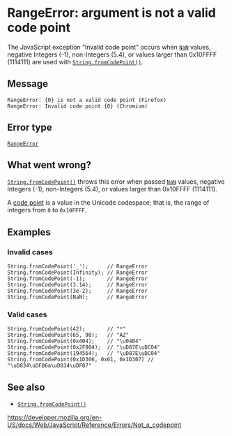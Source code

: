 RangeError: argument is not a valid code point
==============================================

The JavaScript exception “Invalid code point” occurs when [`NaN`](../global_objects/nan) values, negative Integers (-1), non-Integers (5.4), or values larger than 0x10FFFF (1114111) are used with [`String.fromCodePoint()`](../global_objects/string/fromcodepoint).

Message
-------

    RangeError: {0} is not a valid code point (Firefox)
    RangeError: Invalid code point {0} (Chromium)

Error type
----------

[`RangeError`](../global_objects/rangeerror)

What went wrong?
----------------

[`String.fromCodePoint()`](../global_objects/string/fromcodepoint) throws this error when passed [`NaN`](../global_objects/nan) values, negative Integers (-1), non-Integers (5.4), or values larger than 0x10FFFF (1114111).

A [code point](https://en.wikipedia.org/wiki/Code_point) is a value in the Unicode codespace; that is, the range of integers from `0` to `0x10FFFF`.

Examples
--------

### Invalid cases

    String.fromCodePoint('_');      // RangeError
    String.fromCodePoint(Infinity); // RangeError
    String.fromCodePoint(-1);       // RangeError
    String.fromCodePoint(3.14);     // RangeError
    String.fromCodePoint(3e-2);     // RangeError
    String.fromCodePoint(NaN);      // RangeError

### Valid cases

    String.fromCodePoint(42);       // "*"
    String.fromCodePoint(65, 90);   // "AZ"
    String.fromCodePoint(0x404);    // "\u0404"
    String.fromCodePoint(0x2F804);  // "\uD87E\uDC04"
    String.fromCodePoint(194564);   // "\uD87E\uDC04"
    String.fromCodePoint(0x1D306, 0x61, 0x1D307) // "\uD834\uDF06a\uD834\uDF07"

See also
--------

-   [`String.fromCodePoint()`](../global_objects/string/fromcodepoint)

<a href="https://developer.mozilla.org/en-US/docs/Web/JavaScript/Reference/Errors/Not_a_codepoint" class="_attribution-link">https://developer.mozilla.org/en-US/docs/Web/JavaScript/Reference/Errors/Not_a_codepoint</a>
